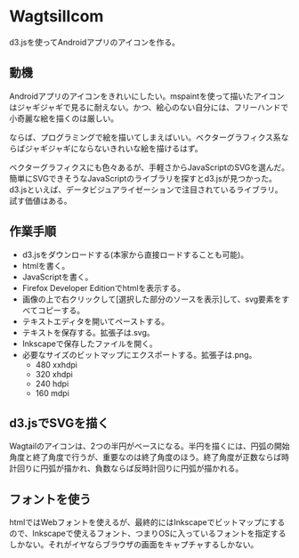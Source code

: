 WagtsilIcom
====

d3.jsを使ってAndroidアプリのアイコンを作る。

動機
----

Androidアプリのアイコンをきれいにしたい。mspaintを使って描いたアイコンはジャギジャギで見るに耐えない。かつ、絵心のない自分には、フリーハンドで小奇麗な絵を描くのは厳しい。

ならば、プログラミングで絵を描いてしまえばいい。ベクターグラフィクス系ならばジャギジャギにならないきれいな絵を描けるはず。

ベクターグラフィクスにも色々あるが、手軽さからJavaScriptのSVGを選んだ。簡単にSVGできそうなJavaScriptのライブラリを探すとd3.jsが見つかった。d3.jsといえば、データビジュアライゼーションで注目されているライブラリ。試す価値はある。

作業手順
----

* d3.jsをダウンロードする(本家から直接ロードすることも可能)。
* htmlを書く。
* JavaScriptを書く。
* Firefox Developer Editionでhtmlを表示する。
* 画像の上で右クリックして[選択した部分のソースを表示]して、svg要素をすべてコピーする。
* テキストエディタを開いてペーストする。
* テキストを保存する。拡張子は.svg。
* Inkscapeで保存したファイルを開く。
* 必要なサイズのビットマップにエクスポートする。拡張子は.png。
  * 480 xxhdpi
  * 320 xhdpi
  * 240 hdpi
  * 160 mdpi

d3.jsでSVGを描く
----

Wagtailのアイコンは、2つの半円がベースになる。半円を描くには、円弧の開始角度と終了角度で行うが、重要なのは終了角度のほう。終了角度が正数ならば時計回りに円弧が描かれ、負数ならば反時計回りに円弧が描かれる。

フォントを使う
----

htmlではWebフォントを使えるが、最終的にはInkscapeでビットマップにするので、Inkscapeで使えるフォント、つまりOSに入っているフォントを指定するしかない。それがイヤならブラウザの画面をキャプチャするしかない。
